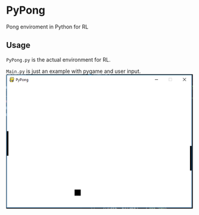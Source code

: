 # PyPong
Pong enviroment in Python for RL

## Usage
`PyPong.py` is the actual environment for RL.

`Main.py` is just an example with pygame and user input.
![example](https://github.com/Jet132/PyPong/blob/master/example.PNG)
